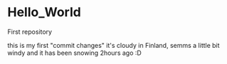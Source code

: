 # Hello_World
First repository

this is my first "commit changes" 
it's cloudy in Finland, semms a little bit windy 
and it has been snowing 2hours ago :D 
